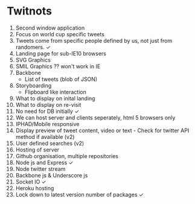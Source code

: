 Twitnots
========

1. Second window application
2. Focus on world cup specific tweets
3. Tweets come from specific people defined by us, not just from randomers. &#10003;
4. Landing page for sub-IE10 browsers
5. SVG Graphics
6. SMIL Graphics ?? won't work in IE
7. Backbone
	- List of tweets (blob of JSON)
8. Storyboarding
	- Flipboard like interaction
9. What to display on inital landing
10. What to display on re-visit
11. No need for DB initially &#10003;
12. We can host server and clients seperately, html 5 browsers only
13. IPHAD/Mobile responsive
14. Display preview of tweet content, video or text 	- Check for twitter API method if available (v2)
15. User defined searches (v2)
16. Hosting of server
17. Github organisation, multiple repositories
18. Node js and Express &#10003;
19. Node twitter stream
20. Backbone js & Underscore js
21. Socket IO &#10003;
22. Heroku hosting
23. Lock down to latest version number of packages &#10003;
